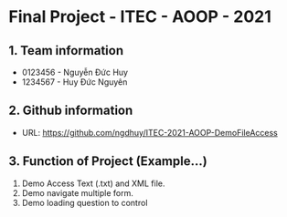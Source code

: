 # Final Project - ITEC - AOOP - 2021
## 1. Team information
- 0123456 - Nguyễn Đức Huy
- 1234567 - Huy Đức Nguyên

## 2. Github information
- URL: https://github.com/ngdhuy/ITEC-2021-AOOP-DemoFileAccess

## 3. Function of Project (Example...)
1. Demo Access Text (.txt) and XML file.
2. Demo navigate multiple form.
3. Demo loading question to control
